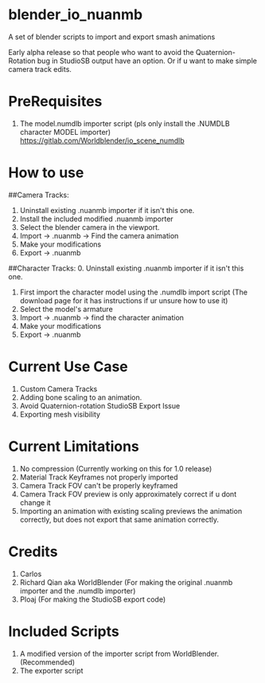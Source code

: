 # blender_io_nuanmb
A set of blender scripts to import and export smash animations

Early alpha release so that people who want to avoid the Quaternion-Rotation bug in StudioSB output have an option.
Or if u want to make simple camera track edits.

# PreRequisites
1. The model.numdlb importer script (pls only install the .NUMDLB character MODEL importer) https://gitlab.com/Worldblender/io_scene_numdlb

# How to use
##Camera Tracks:
1. Uninstall existing .nuanmb importer if it isn't this one.
2. Install the included modified .nuanmb importer
3. Select the blender camera in the viewport.
4. Import -> .nuanmb -> Find the camera animation
5. Make your modifications 
6. Export -> .nuanmb

##Character Tracks:
0. Uninstall existing .nuanmb importer if it isn't this one.
1. First import the character model using the .numdlb import script (The download page for it has instructions if ur unsure how to use it)
2. Select the model's armature
3. Import -> .nuanmb -> find the character animation
4. Make your modifications
5. Export -> .nuanmb

# Current Use Case
1. Custom Camera Tracks
2. Adding bone scaling to an animation.
3. Avoid Quaternion-rotation StudioSB Export Issue 
4. Exporting mesh visibility

# Current Limitations
1. No compression (Currently working on this for 1.0 release)
2. Material Track Keyframes not properly imported
3. Camera Track FOV can't be properly keyframed
4. Camera Track FOV preview is only approximately correct if u dont change it
5. Importing an animation with existing scaling previews the animation correctly, but does not export that same animation correctly.

# Credits
1. Carlos 
2. Richard Qian aka WorldBlender (For making the original .nuanmb importer and the .numdlb importer)
3. Ploaj (For making the StudioSB export code)

# Included Scripts
1. A modified version of the importer script from WorldBlender. (Recommended)
2. The exporter script
